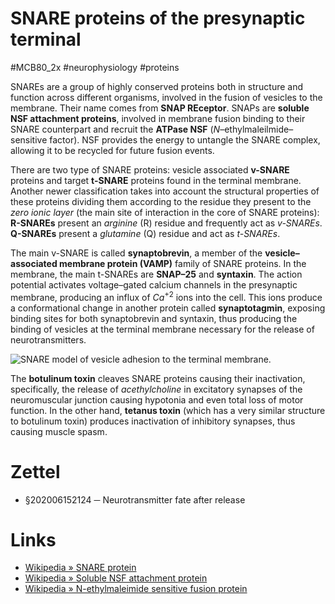 # SNARE proteins of the presynaptic terminal
#MCB80_2x #neurophysiology #proteins

SNAREs are a group of highly conserved proteins both in structure and function across different organisms, involved in the fusion of vesicles to the membrane. Their name comes from **SNAP REceptor**. SNAPs are **soluble NSF attachment proteins**, involved in membrane fusion binding to their SNARE counterpart and recruit the **ATPase NSF** (_N_–ethylmaleilmide–sensitive factor). NSF provides the energy to untangle the SNARE complex, allowing it to be recycled for future fusion events.

There are two type of SNARE proteins: vesicle associated **v-SNARE** proteins and target **t-SNARE** proteins found in the terminal membrane. Another newer classification takes into account the structural properties of these proteins dividing them according to the residue they present to the _zero ionic layer_ (the main site of interaction in the core of SNARE proteins): **R-SNAREs** present an _arginine_ (R) residue and frequently act as _v-SNAREs_. **Q-SNAREs** present a _glutamine_ (Q) residue and act as _t-SNAREs_.

The main v-SNARE is called **synaptobrevin**, a member of the **vesicle–associated membrane protein (VAMP)** family of SNARE proteins. In the membrane, the main t-SNAREs are **SNAP–25** and **syntaxin**. The action potential activates voltage–gated calcium channels in the presynaptic membrane, producing an influx of $Ca^{+2}$ ions into the cell. This ions produce a conformational change in another protein called **synaptotagmin**, exposing binding sites for both synaptobrevin and syntaxin, thus producing the binding of vesicles at the terminal membrane necessary for the release of neurotransmitters.

![SNARE model of vesicle adhesion to the terminal membrane.](../img/fe5b0e02cba93e21091fbe2676d4575d.png)

The **botulinum toxin** cleaves SNARE proteins causing their inactivation, specifically, the release of _acethylcholine_ in excitatory synapses of the neuromuscular junction causing hypotonia and even total loss of motor function. In the other hand, **tetanus toxin** (which has a very similar structure to botulinum toxin) produces inactivation of inhibitory synapses, thus causing muscle spasm.

# Zettel

- §202006152124 ─ Neurotransmitter fate after release

# Links

- [Wikipedia » SNARE protein](https://en.wikipedia.org/wiki/SNARE_protein)
- [Wikipedia » Soluble NSF attachment protein](https://en.wikipedia.org/wiki/Soluble_NSF_attachment_protein)
- [Wikipedia » N-ethylmaleimide sensitive fusion protein](https://en.wikipedia.org/wiki/N-ethylmaleimide_sensitive_fusion_protein)